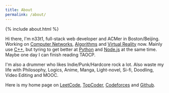 ```yaml
---
title: About
permalink: /about/
---
```


{% include about.html %}

Hi there, I'm n33t1, full-stack web developer and ACMer in Boston/Beijing. Working on [Computer Networks](#), [Algorithms](#) and [Virtual Reality](#) now. Mainly use [C++](#), but tyring to get better at [Python](#) and [Node.js](#) at the same time. Maybe one day I can finish reading TAOCP.

I'm also a drummer who likes Indie/Punk/Hardcore rock a lot. Also waste my life with Philosophy, Logics, Anime, Manga, Light-novel, Si-fi, Doodling, Video Editing and MOOC. 

Here is my home page on [LeetCode](https://leetcode.com/n33t1/), [TopCoder](https://www.topcoder.com/members/n33t1/), [Codeforces](http://codeforces.com/profile/n33t1) and [Github](https://github.com/n33t1).

